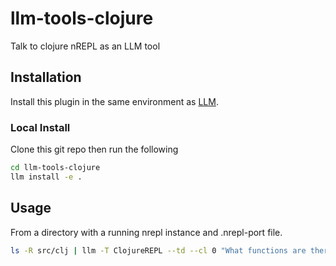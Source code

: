 # llm-tools-clojure

Talk to clojure nREPL as an LLM tool

## Installation

Install this plugin in the same environment as [LLM](https://llm.datasette.io/).
### Local Install
Clone this git repo then run the following
```bash
cd llm-tools-clojure
llm install -e .
```
## Usage
From a directory with a running nrepl instance and .nrepl-port file.
```bash
ls -R src/clj | llm -T ClojureREPL --td --cl 0 "What functions are there for dealing with the database?"
```
